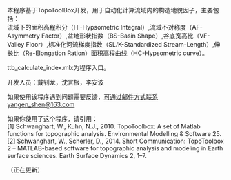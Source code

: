 本程序基于TopoToolBox开发，用于自动化计算流域内的构造地貌因子，主要包括：  
流域下的面积高程积分（HI-Hypsometric Integral）,流域不对称度（AF-Asymmetry Factor）,盆地形状指数（BS-Basin Shape）,谷底宽高比（VF-Valley Floor）,标准化河流梯度指数（SL/K-Standardized Stream-Length）,伸长比（Re-Elongation Ration）面积高程曲线（HC-Hypsometric curve）。  

ttb_calculate_index.mlx为程序入口。

开发人员：戴钊龙，沈言根，李安波  

如果使用该程序遇到问题需要反馈，可通过邮件方式联系yangen_shen@163.com

如果你使用了这个程序，请引用：  
[1]  Schwanghart, W., Kuhn, N.J., 2010. TopoToolbox: A set of Matlab functions for topographic analysis. Environmental Modelling & Software 25.  
[2]  Schwanghart, W., Scherler, D., 2014. Short Communication: TopoToolbox 2 – MATLAB-based software for topographic analysis and modeling in Earth surface sciences. Earth Surface Dynamics 2, 1–7.  

（正在更新）
